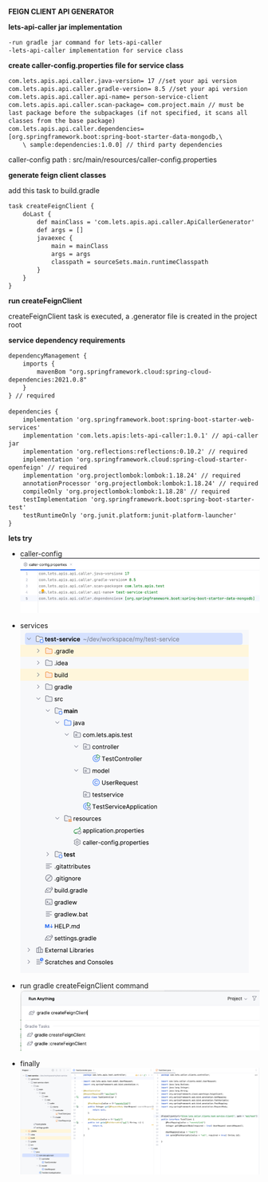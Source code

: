 **FEIGN CLIENT API GENERATOR**

**lets-api-caller jar implementation**

    -run gradle jar command for lets-api-caller
    -lets-api-caller implementation for service class

**create caller-config.properties file for service class**

    com.lets.apis.api.caller.java-version= 17 //set your api version
    com.lets.apis.api.caller.gradle-version= 8.5 //set your api version
    com.lets.apis.api.caller.api-name= person-service-client
    com.lets.apis.api.caller.scan-package= com.project.main // must be last package before the subpackages (if not specified, it scans all classes from the base package)
    com.lets.apis.api.caller.dependencies= [org.springframework.boot:spring-boot-starter-data-mongodb,\
        \ sample:dependencies:1.0.0] // third party dependencies

caller-config path : src/main/resources/caller-config.properties

**generate feign client classes**

add this task to build.gradle

    task createFeignClient {
        doLast {
            def mainClass = 'com.lets.apis.api.caller.ApiCallerGenerator'
            def args = []
            javaexec {
                main = mainClass
                args = args
                classpath = sourceSets.main.runtimeClasspath
            }
        }
    }

**run createFeignClient**

createFeignClient task is executed, a .generator file is created in the project root

**service dependency requirements**

    dependencyManagement {
        imports {
            mavenBom "org.springframework.cloud:spring-cloud-dependencies:2021.0.8"
        }
    } // required

    dependencies {
        implementation 'org.springframework.boot:spring-boot-starter-web-services'
        implementation 'com.lets.apis:lets-api-caller:1.0.1' // api-caller jar
        implementation 'org.reflections:reflections:0.10.2' // required
        implementation 'org.springframework.cloud:spring-cloud-starter-openfeign' // required
        implementation 'org.projectlombok:lombok:1.18.24' // required
        annotationProcessor 'org.projectlombok:lombok:1.18.24' // required
        compileOnly 'org.projectlombok:lombok:1.18.28' // required
        testImplementation 'org.springframework.boot:spring-boot-starter-test'
        testRuntimeOnly 'org.junit.platform:junit-platform-launcher'
    }

**lets try**

- caller-config
![img.png](img/img.png)


- services
![img_1.png](img/img_1.png)


- run gradle createFeignClient command
![img_2.png](img/img_2.png)


- finally
![img_3.png](img/img_3.png)
